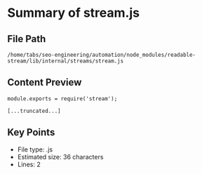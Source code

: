 # Summary of stream.js
  
## File Path
`/home/tabs/seo-engineering/automation/node_modules/readable-stream/lib/internal/streams/stream.js`

## Content Preview
```
module.exports = require('stream');

[...truncated...]
```

## Key Points
- File type: .js
- Estimated size: 36 characters
- Lines: 2

